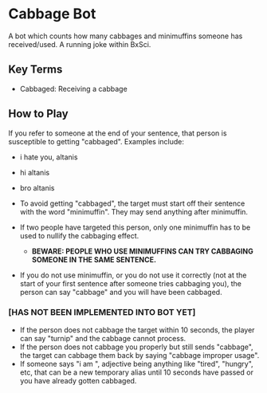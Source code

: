 # Cabbage Bot
A bot which counts how many cabbages and minimuffins someone has received/used. A running joke within BxSci.

## Key Terms
- Cabbaged: Receiving a cabbage

## How to Play
If you refer to someone at the end of your sentence, that person is susceptible to getting "cabbaged". Examples include:
- i hate you, altanis
- hi altanis
- bro altanis


- To avoid getting "cabbaged", the target must start off their sentence with the word "minimuffin". They may send anything after minimuffin.
- If two people have targeted this person, only one minimuffin has to be used to nullify the cabbaging effect.
    - **BEWARE: PEOPLE WHO USE MINIMUFFINS CAN TRY CABBAGING SOMEONE IN THE SAME SENTENCE.**
- If you do not use minimuffin, or you do not use it correctly (not at the start of your first sentence after someone tries cabbaging you), the person can say "cabbage" and you will have been cabbaged.

### [HAS NOT BEEN IMPLEMENTED INTO BOT YET]

- If the person does not cabbage the target within 10 seconds, the player can say "turnip" and the cabbage cannot process.
- If the person does not cabbage you properly but still sends "cabbage", the target can cabbage them back by saying "cabbage improper usage".
- If someone says "i am <adjective>", adjective being anything like "tired", "hungry", etc, that can be a new temporary alias until 10 seconds have passed or you have already gotten cabbaged.